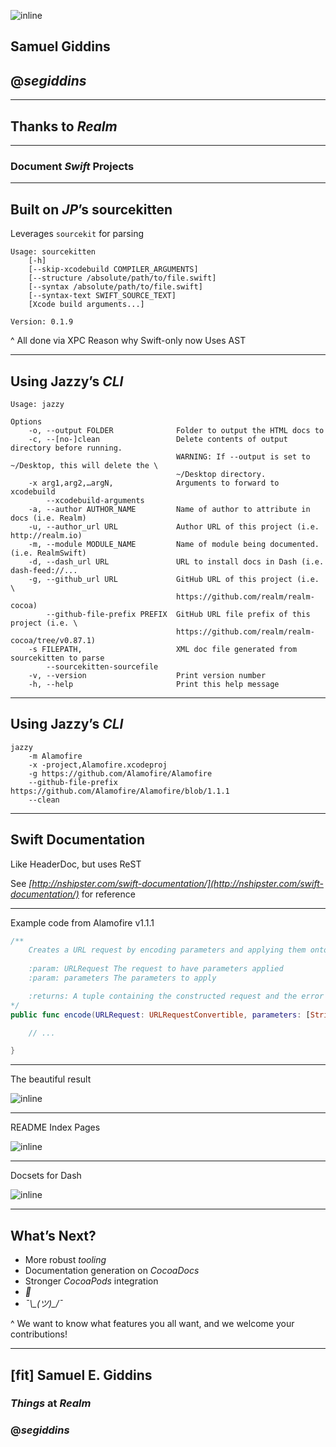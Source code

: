 ![inline](image/jazzy.jpg)

## Samuel Giddins
## @_segiddins_

---

## Thanks to _Realm_

---

### Document *__Swift__* Projects

---

## Built on _JP_’s __sourcekitten__

Leverages `sourcekit` for parsing

```
Usage: sourcekitten 
    [-h] 
    [--skip-xcodebuild COMPILER_ARGUMENTS]
    [--structure /absolute/path/to/file.swift]
    [--syntax /absolute/path/to/file.swift]
    [--syntax-text SWIFT_SOURCE_TEXT]
    [Xcode build arguments...]

Version: 0.1.9
```

^ All done via XPC
Reason why Swift-only now
Uses AST

---

## Using Jazzy’s _CLI_

```
Usage: jazzy

Options
    -o, --output FOLDER              Folder to output the HTML docs to
    -c, --[no-]clean                 Delete contents of output directory before running.
                                     WARNING: If --output is set to ~/Desktop, this will delete the \
                                     ~/Desktop directory.
    -x arg1,arg2,…argN,              Arguments to forward to xcodebuild
        --xcodebuild-arguments
    -a, --author AUTHOR_NAME         Name of author to attribute in docs (i.e. Realm)
    -u, --author_url URL             Author URL of this project (i.e. http://realm.io)
    -m, --module MODULE_NAME         Name of module being documented. (i.e. RealmSwift)
    -d, --dash_url URL               URL to install docs in Dash (i.e. dash-feed://...
    -g, --github_url URL             GitHub URL of this project (i.e. \
                                     https://github.com/realm/realm-cocoa)
        --github-file-prefix PREFIX  GitHub URL file prefix of this project (i.e. \
                                     https://github.com/realm/realm-cocoa/tree/v0.87.1)
    -s FILEPATH,                     XML doc file generated from sourcekitten to parse
        --sourcekitten-sourcefile
    -v, --version                    Print version number
    -h, --help                       Print this help message
```

---

## Using Jazzy’s _CLI_

```
jazzy
    -m Alamofire
    -x -project,Alamofire.xcodeproj
    -g https://github.com/Alamofire/Alamofire
    --github-file-prefix https://github.com/Alamofire/Alamofire/blob/1.1.1
    --clean
```

---

## Swift Documentation

Like HeaderDoc, but uses ReST

See _[http://nshipster.com/swift-documentation/](http://nshipster.com/swift-documentation/)_ for reference

---

Example code from Alamofire v1.1.1

```swift
/**
    Creates a URL request by encoding parameters and applying them onto an existing request.
    
    :param: URLRequest The request to have parameters applied
    :param: parameters The parameters to apply

    :returns: A tuple containing the constructed request and the error that occurred during parameter encoding, if any.
*/
public func encode(URLRequest: URLRequestConvertible, parameters: [String: AnyObject]?) -> (NSURLRequest, NSError?) {

    // ...

}

```

---

The beautiful result

![inline](image/docs.jpg)

---

README Index Pages

![inline](image/readme.jpg)

---

Docsets for Dash

![inline](image/docset.jpg)

---

## What’s Next?

- More robust _tooling_
- Documentation generation on _CocoaDocs_
- Stronger _CocoaPods_ integration
- _:cake:_
- *¯\\\_(ツ)\_/¯*

^ We want to know what features you all want, and we welcome your contributions!

---

## [fit] Samuel E. Giddins
### _Things_ at _Realm_
### @_segiddins_
